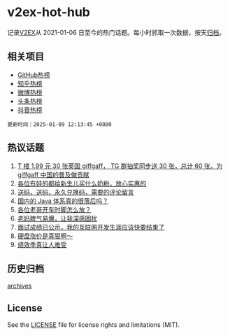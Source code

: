 # v2ex-hot-hub

 记录[V2EX](https://www.v2ex.com/)从 2021-01-06 日至今的热门话题。每小时抓取一次数据，按天[归档](archives)。
 
 ## 相关项目

- [GitHub热榜](https://github.com/lonnyzhang423/github-hot-hub)
- [知乎热榜](https://github.com/lonnyzhang423/zhihu-hot-hub)
- [微博热榜](https://github.com/lonnyzhang423/weibo-hot-hub)
- [头条热榜](https://github.com/lonnyzhang423/toutiao-hot-hub)
- [抖音热榜](https://github.com/lonnyzhang423/douyin-hot-hub)


 `更新时间：2025-01-09 12:13:45 +0800`

## 热议话题

1. [T 楼 1.99 元 30 张英国 giffgaff， TG 群抽奖同步送 30 张，总计 60 张，为 giffgaff 中国的普及做贡献](https://www.v2ex.com/t/1103737)
1. [各位有娃的都给新生儿买什么奶粉，放心实惠的](https://www.v2ex.com/t/1103596)
1. [送码，送码，永久兑换码，需要的评论留言](https://www.v2ex.com/t/1103712)
1. [国内的 Java 体系真的很落后吗？](https://www.v2ex.com/t/1103584)
1. [各位老哥开车时脚怎么放？](https://www.v2ex.com/t/1103779)
1. [老妈脾气易爆，让我深感困扰](https://www.v2ex.com/t/1103758)
1. [面试成绩已公示，我的互联网开发生涯应该快要结束了](https://www.v2ex.com/t/1103807)
1. [硬盘涨价是真狠啊～](https://www.v2ex.com/t/1103553)
1. [绩效季真让人难受](https://www.v2ex.com/t/1103762)

## 历史归档

[archives](archives)

## License

See the [LICENSE](LICENSE) file for license rights and limitations (MIT).
